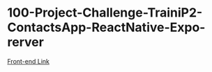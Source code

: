 # 100-Project-Challenge-TrainiP2-ContactsApp-ReactNative-Expo-rerver


[Front-end  Link](https://github.com/100-Project-Challenge-Training/P2-ContactsApp-ReactNative-Expo)
